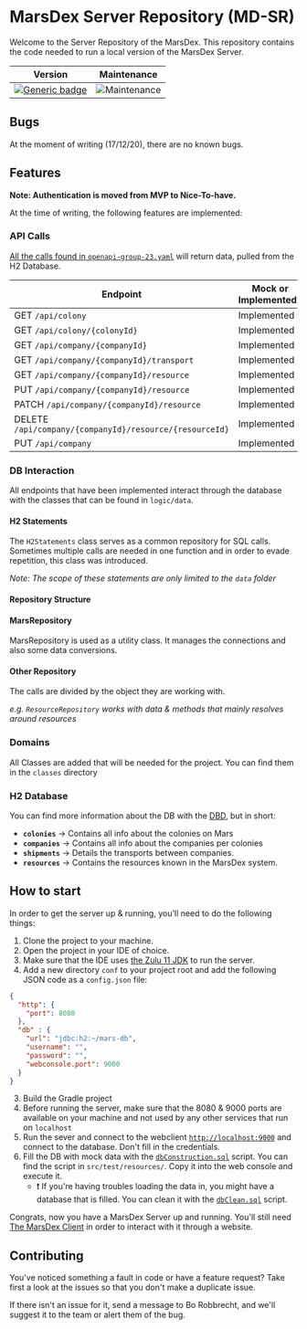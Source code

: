 # MarsDex Server Repository (MD-SR)
Welcome to the Server Repository of the MarsDex. This repository contains the code needed to run a local version of the MarsDex Server.

|Version|Maintenance|
|---|---|
|[![Generic badge](https://img.shields.io/badge/Version-Live-blue.svg)](https://shields.io/)|![Maintenance](https://img.shields.io/badge/Maintained%3F-yes-green.svg)|
## Bugs
At the moment of writing (17/12/20), there are no known bugs.
## Features
**Note: Authentication is moved from MVP to Nice-To-have.**

At the time of writing, the following features are implemented:
### API Calls

[All the calls found in `openapi-group-23.yaml`](https://git.ti.howest.be/TI/2020-2021/s3/project-ii/projects/groep-23/server/-/blob/master/src/main/resources/openapi-group-23.yaml) will return data, pulled from the H2 Database.

|Endpoint|Mock or Implemented?|
|---|---|
|GET `/api/colony`|Implemented|
|GET `/api/colony/{colonyId}`|Implemented|
|GET `/api/company/{companyId}`|Implemented|
|GET `/api/company/{companyId}/transport`|Implemented|
|GET `/api/company/{companyId}/resource`|Implemented|
|PUT `/api/company/{companyId}/resource`|Implemented|
|PATCH `/api/company/{companyId}/resource`|Implemented|
|DELETE `/api/company/{companyId}/resource/{resourceId}`|Implemented|
|PUT `/api/company`|Implemented|
### DB Interaction
All endpoints that have been implemented interact through the database with the classes that can be found in `logic/data`.
#### H2 Statements
The `H2Statements` class serves as a common repository for SQL calls. Sometimes multiple calls are needed in one function and in order to evade repetition, this class was introduced.

*Note: The scope of these statements are only limited to the `data` folder*
#### Repository Structure
#### MarsRepository
MarsRepository is used as a utility class. It manages the connections and also some data conversions.
#### Other Repository
The calls are divided by the object they are working with. 

*e.g. `ResourceRepository` works with data & methods that mainly resolves around resources*

### Domains
All Classes are added that will be needed for the project. You can find them in the `classes` directory

### H2 Database
You can find more information about the DB with the [DBD](https://git.ti.howest.be/TI/2020-2021/s3/project-ii/projects/groep-23/server/-/wikis/Database/DB-Diagram), but in short:
- **`colonies`** -> Contains all info about the colonies on Mars
- **`companies`** -> Contains all info about the companies per colonies
- **`shipments`** -> Details the transports between companies.
- **`resources`** -> Contains the resources known in the MarsDex system.

## How to start
In order to get the server up & running, you'll need to do the following things:
1. Clone the project to your machine.
2. Open the project in your IDE of choice.
3. Make sure that the IDE uses [the Zulu 11 JDK](https://www.azul.com/downloads/zulu-community/?package=jdk) to run the server.
3. Add a new directory `conf` to your project root and add the following JSON code as a `config.json` file:
```json
{
  "http": {
    "port": 8080
  },
  "db" : {
    "url": "jdbc:h2:~/mars-db",
    "username": "",
    "password": "",
    "webconsole.port": 9000
  }
}
```
3. Build the Gradle project
4. Before running the server, make sure that the 8080 & 9000 ports are available on your machine and not used by any other services that run on `localhost`
5. Run the sever and connect to the webclient [`http://localhost:9000`](http://localhost:9000) and connect to the database. Don't fill in the credentials.
6. Fill the DB with mock data with the [`dbConstruction.sql`](https://git.ti.howest.be/TI/2020-2021/s3/project-ii/projects/groep-23/server/-/blob/master/src/test/resources/dbConstruction.sql) script. You can find the script in `src/test/resources/`. Copy it into the web console and execute it.
    - :exclamation: If you're having troubles loading the data in, you might have a database that is filled. You can clean it with the [`dbClean.sql`](https://git.ti.howest.be/TI/2020-2021/s3/project-ii/projects/groep-23/server/-/blob/master/src/test/resources/dbClean.sql) script.

Congrats, now you have a MarsDex Server up and running. You'll still need [The MarsDex Client](https://git.ti.howest.be/TI/2020-2021/s3/project-ii/projects/groep-23/client) in order to interact with it through a website.

## Contributing
You've noticed something a fault in code or have a feature request? Take first a look at the issues so that you don't make a duplicate issue. 

If there isn't an issue for it, send a message to Bo Robbrecht, and we'll suggest it to the team or alert them of the bug.
